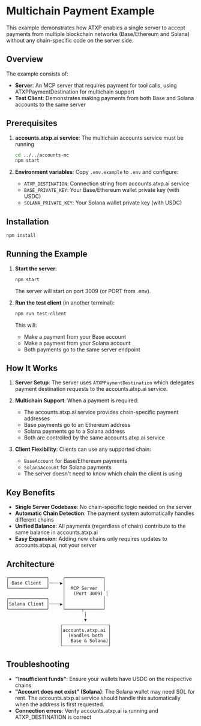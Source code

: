 # Multichain Payment Example

This example demonstrates how ATXP enables a single server to accept payments from multiple blockchain networks (Base/Ethereum and Solana) without any chain-specific code on the server side.

## Overview

The example consists of:
- **Server**: An MCP server that requires payment for tool calls, using ATXPPaymentDestination for multichain support
- **Test Client**: Demonstrates making payments from both Base and Solana accounts to the same server

## Prerequisites

1. **accounts.atxp.ai service**: The multichain accounts service must be running
   ```bash
   cd ../../accounts-mc
   npm start
   ```

2. **Environment variables**: Copy `.env.example` to `.env` and configure:
   - `ATXP_DESTINATION`: Connection string from accounts.atxp.ai service
   - `BASE_PRIVATE_KEY`: Your Base/Ethereum wallet private key (with USDC)
   - `SOLANA_PRIVATE_KEY`: Your Solana wallet private key (with USDC)

## Installation

```bash
npm install
```

## Running the Example

1. **Start the server**:
   ```bash
   npm start
   ```
   The server will start on port 3009 (or PORT from .env).

2. **Run the test client** (in another terminal):
   ```bash
   npm run test-client
   ```
   This will:
   - Make a payment from your Base account
   - Make a payment from your Solana account
   - Both payments go to the same server endpoint

## How It Works

1. **Server Setup**: The server uses `ATXPPaymentDestination` which delegates payment destination requests to the accounts.atxp.ai service.

2. **Multichain Support**: When a payment is required:
   - The accounts.atxp.ai service provides chain-specific payment addresses
   - Base payments go to an Ethereum address
   - Solana payments go to a Solana address
   - Both are controlled by the same accounts.atxp.ai service

3. **Client Flexibility**: Clients can use any supported chain:
   - `BaseAccount` for Base/Ethereum payments
   - `SolanaAccount` for Solana payments
   - The server doesn't need to know which chain the client is using

## Key Benefits

- **Single Server Codebase**: No chain-specific logic needed on the server
- **Automatic Chain Detection**: The payment system automatically handles different chains
- **Unified Balance**: All payments (regardless of chain) contribute to the same balance in accounts.atxp.ai
- **Easy Expansion**: Adding new chains only requires updates to accounts.atxp.ai, not your server

## Architecture

```
┌──────────────┐     ┌──────────────┐
│ Base Client  │────▶│              │
└──────────────┘     │  MCP Server  │
                     │   (Port 3009) │
┌──────────────┐     │              │
│Solana Client │────▶│              │
└──────────────┘     └──────┬───────┘
                             │
                             ▼
                    ┌─────────────────┐
                    │accounts.atxp.ai │
                    │  (Handles both  │
                    │   Base & Solana)│
                    └─────────────────┘
```

## Troubleshooting

- **"Insufficient funds"**: Ensure your wallets have USDC on the respective chains
- **"Account does not exist" (Solana)**: The Solana wallet may need SOL for rent. The accounts.atxp.ai service should handle this automatically when the address is first requested.
- **Connection errors**: Verify accounts.atxp.ai is running and ATXP_DESTINATION is correct